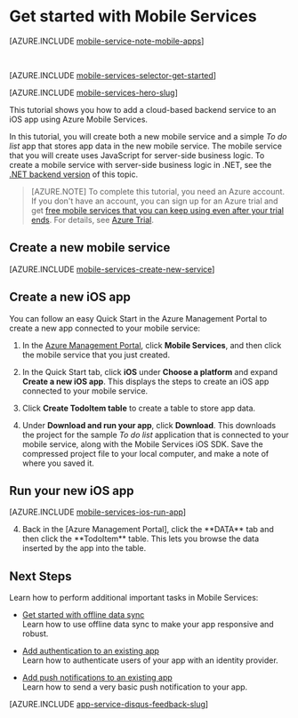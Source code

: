 <properties
	pageTitle="Get Started with Azure Mobile Services for iOS apps | JavaScript Backend"
	description="Follow this tutorial to get started using Azure Mobile Services for iOS development."
	services="mobile-services"
	documentationCenter="ios"
	authors="krisragh"
	manager="dwrede"
	editor=""/>

<tags
	ms.service="mobile-services"
	ms.date="11/04/2015"
	wacn.date=""/>

# <a name="getting-started"> </a>Get started with Mobile Services

[AZURE.INCLUDE [mobile-service-note-mobile-apps](../includes/mobile-services-note-mobile-apps.md)]

&nbsp;

[AZURE.INCLUDE [mobile-services-selector-get-started](../includes/mobile-services-selector-get-started.md)]

[AZURE.INCLUDE [mobile-services-hero-slug](../includes/mobile-services-hero-slug.md)]


This tutorial shows you how to add a cloud-based backend service to an iOS app using Azure Mobile Services.

In this tutorial, you will create both a new mobile service and a simple _To do list_ app that stores app data in the new mobile service. The mobile service that you will create uses JavaScript for server-side business logic. To create a mobile service with server-side business logic in .NET, see the [.NET backend version] of this topic.

> [AZURE.NOTE] To complete this tutorial, you need an Azure account. If you don't have an account, you can sign up for an Azure trial and get [free mobile services that you can keep using even after your trial ends](/home/features/mobile-services/#price). For details, see [Azure Trial](/pricing/1rmb-trial).

## <a name="create-new-service"> </a>Create a new mobile service

[AZURE.INCLUDE [mobile-services-create-new-service](../includes/mobile-services-create-new-service.md)]

## Create a new iOS app

You can follow an easy Quick Start in the Azure Management Portal to create a new app connected to your mobile service:

1. In the [Azure Management Portal], click **Mobile Services**, and then click the mobile service that you just created.

2. In the Quick Start tab, click **iOS** under **Choose a platform** and expand **Create a new iOS app**. This displays the steps to create an iOS app connected to your mobile service.

3. Click **Create TodoItem table** to create a table to store app data.

4. Under **Download and run your app**, click **Download**. This downloads the project for the sample _To do list_ application that is connected to your mobile service, along with the Mobile Services iOS SDK. Save the compressed project file to your local computer, and make a note of where you saved it.

## Run your new iOS app

[AZURE.INCLUDE [mobile-services-ios-run-app](../includes/mobile-services-ios-run-app.md)]

<ol start="4">
<li><p>Back in the [Azure Management Portal], click the **DATA** tab and then click the **TodoItem** table. This lets you browse the data inserted by the app into the table.<p></li></ol></p>

## <a name="next-steps"> </a>Next Steps
Learn how to perform additional important tasks in Mobile Services:

* [Get started with offline data sync]
  <br/>Learn how to use offline data sync to make your app responsive and robust.

* [Add authentication to an existing app]
  <br/>Learn how to authenticate users of your app with an identity provider.

* [Add push notifications to an existing app]
	<br/>Learn how to send a very basic push notification to your app.

[AZURE.INCLUDE [app-service-disqus-feedback-slug](../includes/app-service-disqus-feedback-slug.md)]


<!-- Anchors. -->
[Getting started with Mobile Services]:#getting-started
[Create a new mobile service]:#create-new-service
[Define the mobile service instance]:#define-mobile-service-instance
[Next Steps]:#next-steps

<!-- Images. -->
[6]: ./media/mobile-services-ios-get-started/mobile-portal-quickstart-ios.png
[7]: ./media/mobile-services-ios-get-started/mobile-quickstart-steps-ios.png
[8]: ./media/mobile-services-ios-get-started/mobile-xcode-project.png

[10]: ./media/mobile-services-ios-get-started/mobile-quickstart-startup-ios.png
[11]: ./media/mobile-services-ios-get-started/mobile-data-tab.png
[12]: ./media/mobile-services-ios-get-started/mobile-data-browse.png


<!-- URLs. -->
[Get started with offline data sync]: /documentation/articles/mobile-services-ios-get-started-offline-data
[Add authentication to an existing app]: /documentation/articles/mobile-services-dotnet-backend-ios-get-started-users
[Add push notifications to an existing app]: /documentation/articles/mobile-services-dotnet-backend-ios-get-started-push


[Mobile Services iOS SDK]: https://go.microsoft.com/fwLink/p/?LinkID=266533
[Azure Management Portal]: https://manage.windowsazure.cn/
[XCode]: https://go.microsoft.com/fwLink/p/?LinkID=266532
[.NET backend version]: /documentation/articles/mobile-services-dotnet-backend-ios-get-started

